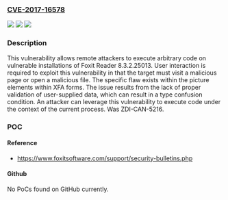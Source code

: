 ### [CVE-2017-16578](https://cve.mitre.org/cgi-bin/cvename.cgi?name=CVE-2017-16578)
![](https://img.shields.io/static/v1?label=Product&message=Foxit%20Reader&color=blue)
![](https://img.shields.io/static/v1?label=Version&message=8.3.2.25013%20&color=brightgreen)
![](https://img.shields.io/static/v1?label=Vulnerability&message=CWE-843-Access%20of%20Resource%20Using%20Incompatible%20Type%20('Type%20Confusion')&color=brightgreen)

### Description

This vulnerability allows remote attackers to execute arbitrary code on vulnerable installations of Foxit Reader 8.3.2.25013. User interaction is required to exploit this vulnerability in that the target must visit a malicious page or open a malicious file. The specific flaw exists within the picture elements within XFA forms. The issue results from the lack of proper validation of user-supplied data, which can result in a type confusion condition. An attacker can leverage this vulnerability to execute code under the context of the current process. Was ZDI-CAN-5216.

### POC

#### Reference
- https://www.foxitsoftware.com/support/security-bulletins.php

#### Github
No PoCs found on GitHub currently.

